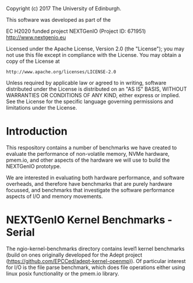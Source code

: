 Copyright (c) 2017 The University of Edinburgh.
 
This software was developed as part of the  

EC H2020 funded project NEXTGenIO (Project ID: 671951)
    http://www.nextgenio.eu

Licensed under the Apache License, Version 2.0 (the "License");
you may not use this file except in compliance with the License.
You may obtain a copy of the License at

    http://www.apache.org/licenses/LICENSE-2.0

Unless required by applicable law or agreed to in writing, software
distributed under the License is distributed on an "AS IS" BASIS,
WITHOUT WARRANTIES OR CONDITIONS OF ANY KIND, either express or implied.
See the License for the specific language governing permissions and
limitations under the License.


# Introduction

This respository contains a number of benchmarks we have created to evaluate the performance of non-volatile memory, NVMe hardware, pmem.io, and other aspects of the hardware we will use to build the NEXTGenIO prototype.

We are interested in evaluating both hardware performance, and software overheads, and therefore have benchmarks that are purely hardware focussed, and benchmarks that investigate the software performance aspects of I/O and memory movements.

# NEXTGenIO Kernel Benchmarks - Serial

The ngio-kernel-benchmarks directory contains level1 kernel benchmarks (build on ones originally developed for the Adept project (https://github.com/EPCCed/adept-kernel-openmp)).  Of particular interest for I/O is the file parse benchmark, which does file operations either using linux posix functionality or the pmem.io library.

